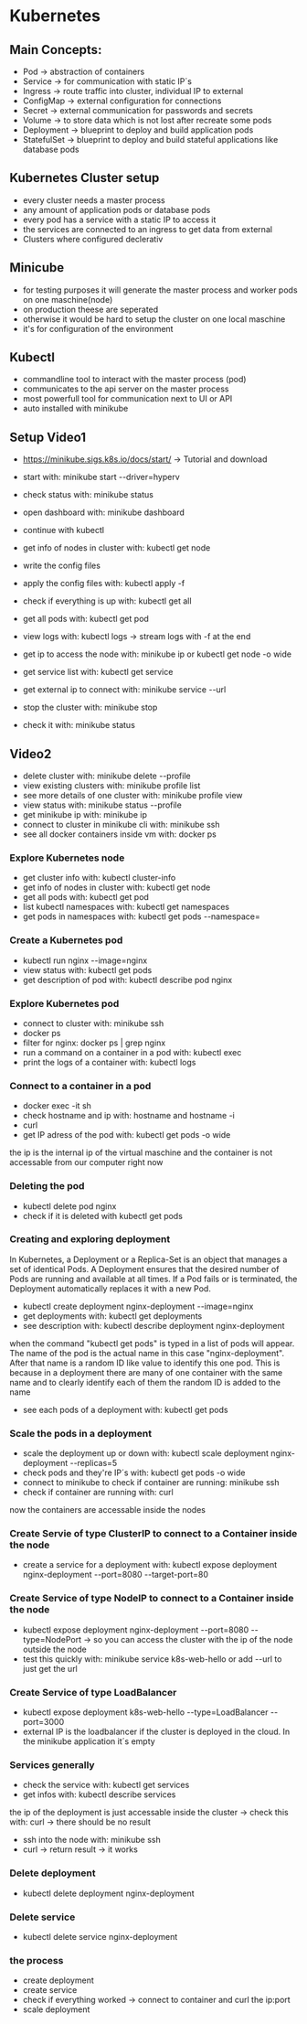 # Kubernetes

## Main Concepts:
- Pod -> abstraction of containers
- Service -> for communication with static IP´s
- Ingress -> route traffic into cluster, individual IP to external
- ConfigMap -> external configuration for connections
- Secret -> external communication for passwords and secrets
- Volume -> to store data which is not lost after recreate some pods
- Deployment -> blueprint to deploy and build application pods 
- StatefulSet -> blueprint to deploy and build stateful applications like database pods

## Kubernetes Cluster setup
- every cluster needs a master process
- any amount of application pods or database pods
- every pod has a service with a static IP to access it
- the services are connected to an ingress to get data from external
- Clusters where configured declerativ

## Minicube
- for testing purposes it will generate the master process and worker pods on one maschine(node)
- on production theese are seperated
- otherwise it would be hard to setup the cluster on one local maschine
- it's for configuration of the environment

## Kubectl
- commandline tool to interact with the master process (pod)
- communicates to the api server on the master process
- most powerfull tool for communication next to UI or API
- auto installed with minikube

## Setup Video1
- https://minikube.sigs.k8s.io/docs/start/ -> Tutorial and download
- start with: minikube start --driver=hyperv
- check status with: minikube status
- open dashboard with: minikube dashboard
- continue with kubectl
- get info of nodes in cluster with: kubectl get node

- write the config files

- apply the config files with: kubectl apply -f <filename>
- check if everything is up with: kubectl get all
- get all pods with: kubectl get pod
- view logs with: kubectl logs <pod-name> -> stream logs with -f at the end
- get ip to access the node with: minikube ip or kubectl get node -o wide
- get service list with: kubectl get service
- get external ip to connect with: minikube service <service-name> --url

- stop the cluster with: minikube stop
- check it with: minikube status

## Video2
- delete cluster with:  minikube delete --profile <profile-name>
- view existing clusters with: minikube profile list
- see more details of one cluster with: minikube profile view <profile-name>
- view status with: minikube status --profile <profile-name>
- get minikube ip with: minikube ip
- connect to cluster in minikube cli with: minikube ssh
- see all docker containers inside vm with: docker ps

### Explore Kubernetes node
- get cluster info with: kubectl cluster-info
- get info of nodes in cluster with: kubectl get node
- get all pods with: kubectl get pod
- list kubectl namespaces with: kubectl get namespaces
- get pods in namespaces with: kubectl get pods --namespace=<namespace>

### Create a Kubernetes pod
- kubectl run nginx --image=nginx
- view status with: kubectl get pods
- get description of pod with: kubectl describe pod nginx

### Explore Kubernetes pod
- connect to cluster with: minikube ssh
- docker ps
- filter for nginx: docker ps | grep nginx
- run a command on a container in a pod with: kubectl exec <podname> <command>
- print the logs of a container with: kubectl logs <podname> <containername>

### Connect to a container in a pod
- docker exec -it <ID> sh
- check hostname and ip with: hostname and hostname -i
- curl <IP>
- get IP adress of the pod with: kubectl get pods -o wide

the ip is the internal ip of the virtual maschine and the container is not accessable from our computer right now

### Deleting the pod
- kubectl delete pod nginx
- check if it is deleted with kubectl get pods

### Creating and exploring deployment
In Kubernetes, a Deployment or a Replica-Set is an object that manages a set of identical Pods. A Deployment ensures that the desired number of Pods are running and available at all times.
If a Pod fails or is terminated, the Deployment automatically replaces it with a new Pod.

- kubectl create deployment nginx-deployment --image=nginx
- get deployments with: kubectl get deployments
- see description with: kubectl describe deployment nginx-deployment

when the command "kubectl get pods" is typed in a list of pods will appear. The name of the pod is the actual name in this case "nginx-deployment". After that name is a random ID like value to identify this one pod. This is because in a deployment there are many of one container with the same name and to clearly identify each of them the random ID is added to the name

- see each pods of a deployment with: kubectl get pods

### Scale the pods in a deployment
- scale the deployment up or down with: kubectl scale deployment nginx-deployment --replicas=5
- check pods and they're IP´s with: kubectl get pods -o wide
- connect to minikube to check if container are running: minikube ssh
- check if container are running with: curl <ContainerIP>

now the containers are accessable inside the nodes

### Create Servie of type ClusterIP to connect to a Container inside the node
- create a service for a deployment with: kubectl expose deployment nginx-deployment --port=8080 --target-port=80

### Create Service of type NodeIP to connect to a Container inside the node
- kubectl expose deployment nginx-deployment --port=8080 --type=NodePort -> so you can access the cluster with the ip of the node outside the node
- test this quickly with: minikube service k8s-web-hello or add --url to just get the url

### Create Service of type LoadBalancer
- kubectl expose deployment k8s-web-hello --type=LoadBalancer --port=3000
- external IP is the loadbalancer if the cluster is deployed in the cloud. In the minikube application it´s empty

### Services generally
- check the service with: kubectl get services
- get infos with: kubectl describe services

the ip of the deployment is just accessable inside the cluster -> check this with: curl <ClusterIP> -> there should be no result

- ssh into the node with: minikube ssh
- curl <ClusterIP> -> return result -> it works

### Delete deployment
- kubectl delete deployment nginx-deployment

### Delete service
- kubectl delete service nginx-deployment

### the process
- create deployment
- create service
- check if everything worked -> connect to container and curl the ip:port
- scale deployment